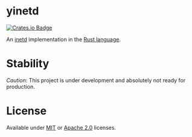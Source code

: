 # yinetd

[![Crates.io Badge](https://img.shields.io/crates/v/yinetd.svg)](https://crates.io/crates/yinetd)

An [inetd][inetd] implementation in the [Rust language][rust-lang].

# Stability

*Caution*:
This project is under development and absolutely not ready for production.

[inetd]: https://en.wikipedia.org/wiki/Inetd
[rust-lang]: https://www.rust-lang.org/

# License

Available under [MIT](LICENSE-MIT) or [Apache 2.0](LICENSE-APACHE) licenses.
